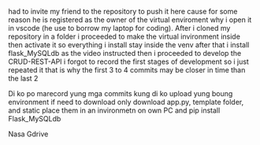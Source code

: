 had to invite my friend to the repository to push it here cause for some reason he is registered as the owner of the virtual enviroment why i open it in vscode (he use to borrow my laptop for coding).
After i cloned my repository in a folder i proceeded to make the virtual invironment inside then activate it so everything i install stay inside the venv after that i install flask_MySQLdb as the video instructed
then i proceeded to develop the CRUD-REST-API i forgot to record the first stages of development so i just repeated it that is why the first 3 to 4 commits may be closer in time than the last 2

Di ko po marecord yung mga commits kung di ko upload yung boung environment
if need to download only download app.py, template folder, and static place them in an invironmetn on own PC and pip install Flask_MySQLdb

Nasa Gdrive
